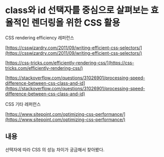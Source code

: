 # class와 id 선택자를 중심으로 살펴보는 효율적인 렌더링을 위한 CSS 활용

CSS rendering efficiency 레퍼런스

[https://csswizardry.com/2011/09/writing-efficient-css-selectors/](https://csswizardry.com/2011/09/writing-efficient-css-selectors/)

[https://css-tricks.com/efficiently-rendering-css/](https://css-tricks.com/efficiently-rendering-css/)

[https://stackoverflow.com/questions/31026901/processing-speed-difference-between-css-class-and-id](https://stackoverflow.com/questions/31026901/processing-speed-difference-between-css-class-and-id)

CSS 기타 레퍼런스

[https://www.sitepoint.com/optimizing-css-performance/](https://www.sitepoint.com/optimizing-css-performance/)

## 내용

선택자에 따라 CSS 의 성능 차이가 궁금해서 찾아봤다.